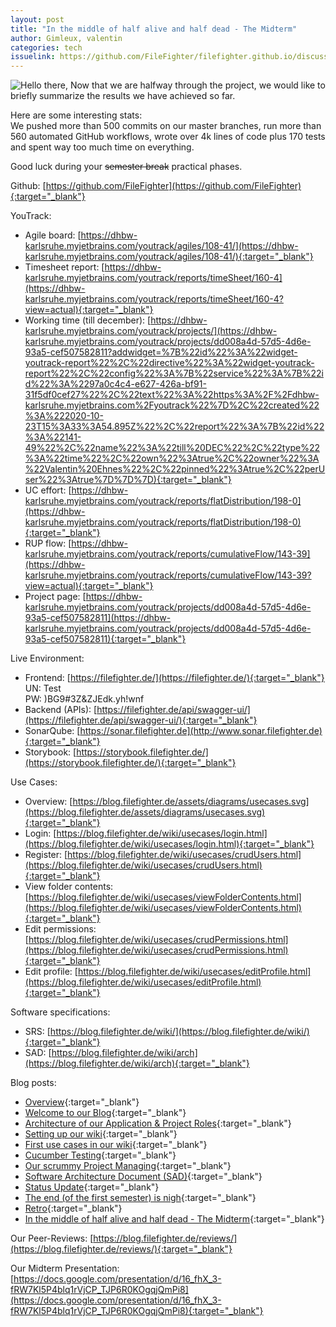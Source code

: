 ```yaml
---
layout: post
title: "In the middle of half alive and half dead - The Midterm"
author: Gimleux, valentin
categories: tech
issuelink: https://github.com/FileFighter/filefighter.github.io/discussions/56
---
```

<img src="https://i.giphy.com/media/Nx0rz3jtxtEre/giphy.webp" alt="Hello there,"/>  
Now that we are halfway through the project, we would like to briefly summarize the results we have achieved so far.

Here are some interesting stats:  
We pushed more than 500 commits on our master branches, run more than 560 automated GitHub workflows, wrote over 4k lines of code plus 170 tests and spent way too much time on everything. 



Good luck during your ~~semester break~~ practical phases.

Github: [https://github.com/FileFighter](https://github.com/FileFighter){:target="_blank"}  

YouTrack:
* Agile board: [https://dhbw-karlsruhe.myjetbrains.com/youtrack/agiles/108-41/](https://dhbw-karlsruhe.myjetbrains.com/youtrack/agiles/108-41/){:target="_blank"}
* Timesheet report: [https://dhbw-karlsruhe.myjetbrains.com/youtrack/reports/timeSheet/160-4](https://dhbw-karlsruhe.myjetbrains.com/youtrack/reports/timeSheet/160-4?view=actual){:target="_blank"}
* Working time (till december): [https://dhbw-karlsruhe.myjetbrains.com/youtrack/projects/](https://dhbw-karlsruhe.myjetbrains.com/youtrack/projects/dd008a4d-57d5-4d6e-93a5-cef507582811?addwidget=%7B%22id%22%3A%22widget-youtrack-report%22%2C%22directive%22%3A%22widget-youtrack-report%22%2C%22config%22%3A%7B%22service%22%3A%7B%22id%22%3A%2297a0c4c4-e627-426a-bf91-31f5df0cef27%22%2C%22text%22%3A%22https%3A%2F%2Fdhbw-karlsruhe.myjetbrains.com%2Fyoutrack%22%7D%2C%22created%22%3A%222020-10-23T15%3A33%3A54.895Z%22%2C%22report%22%3A%7B%22id%22%3A%22141-49%22%2C%22name%22%3A%22till%20DEC%22%2C%22type%22%3A%22time%22%2C%22own%22%3Atrue%2C%22owner%22%3A%22Valentin%20Ehnes%22%2C%22pinned%22%3Atrue%2C%22perUser%22%3Atrue%7D%7D%7D){:target="_blank"}
* UC effort: [https://dhbw-karlsruhe.myjetbrains.com/youtrack/reports/flatDistribution/198-0](https://dhbw-karlsruhe.myjetbrains.com/youtrack/reports/flatDistribution/198-0){:target="_blank"}
* RUP flow: [https://dhbw-karlsruhe.myjetbrains.com/youtrack/reports/cumulativeFlow/143-39](https://dhbw-karlsruhe.myjetbrains.com/youtrack/reports/cumulativeFlow/143-39?view=actual){:target="_blank"}
* Project page: [https://dhbw-karlsruhe.myjetbrains.com/youtrack/projects/dd008a4d-57d5-4d6e-93a5-cef507582811](https://dhbw-karlsruhe.myjetbrains.com/youtrack/projects/dd008a4d-57d5-4d6e-93a5-cef507582811){:target="_blank"}

Live Environment:
* Frontend: [https://filefighter.de/](https://filefighter.de/){:target="_blank"}  
UN: Test  
PW: )BG9#3Z&ZJEdk.yh!wnf
* Backend (APIs): [https://filefighter.de/api/swagger-ui/](https://filefighter.de/api/swagger-ui/){:target="_blank"}
* SonarQube: [https://sonar.filefighter.de](http://www.sonar.filefighter.de){:target="_blank"}
* Storybook: [https://storybook.filefighter.de/](https://storybook.filefighter.de/){:target="_blank"}

Use Cases:
* Overview: [https://blog.filefighter.de/assets/diagrams/usecases.svg](https://blog.filefighter.de/assets/diagrams/usecases.svg){:target="_blank"} 
* Login: [https://blog.filefighter.de/wiki/usecases/login.html](https://blog.filefighter.de/wiki/usecases/login.html){:target="_blank"} 
* Register: [https://blog.filefighter.de/wiki/usecases/crudUsers.html](https://blog.filefighter.de/wiki/usecases/crudUsers.html){:target="_blank"} 
* View folder contents: [https://blog.filefighter.de/wiki/usecases/viewFolderContents.html](https://blog.filefighter.de/wiki/usecases/viewFolderContents.html){:target="_blank"} 
* Edit permissions: [https://blog.filefighter.de/wiki/usecases/crudPermissions.html](https://blog.filefighter.de/wiki/usecases/crudPermissions.html){:target="_blank"} 
* Edit profile: [https://blog.filefighter.de/wiki/usecases/editProfile.html](https://blog.filefighter.de/wiki/usecases/editProfile.html){:target="_blank"} 

Software specifications:
* SRS: [https://blog.filefighter.de/wiki/](https://blog.filefighter.de/wiki/){:target="_blank"} 
* SAD: [https://blog.filefighter.de/wiki/arch](https://blog.filefighter.de/wiki/arch){:target="_blank"} 

Blog posts:
* [Overview](https://blog.filefighter.de/blog/){:target="_blank"} 
* [Welcome to our Blog](https://blog.filefighter.de/intro/2020/09/29/welcome.html){:target="_blank"} 
* [Architecture of our Application & Project Roles](https://blog.filefighter.de/tech/2020/10/10/architecture.html){:target="_blank"} 
* [Setting up our wiki](https://blog.filefighter.de/docu/2020/10/18/setting_up_wiki.html){:target="_blank"} 
* [First use cases in our wiki](https://blog.filefighter.de/docu/2020/10/24/first-usecases.html){:target="_blank"} 
* [Cucumber Testing](https://blog.filefighter.de/tech/2020/10/31/cucumber-testing.html){:target="_blank"} 
* [Our scrummy Project Managing](https://blog.filefighter.de/pm/2020/11/08/project-managment.html){:target="_blank"} 
* [Software Architecture Document (SAD)](https://blog.filefighter.de/pm/2020/11/13/architecture-wiki.html){:target="_blank"} 
* [Status Update](https://blog.filefighter.de/tech/2020/11/22/status-update.html){:target="_blank"} 
* [The end (of the first semester) is nigh](https://blog.filefighter.de/tech/2020/11/29/the-end-is-nigh.html){:target="_blank"} 
* [Retro](https://blog.filefighter.de/pm/2020/12/23/retro.html){:target="_blank"} 
* [In the middle of half alive and half dead - The Midterm](https://blog.filefighter.de/tech/2020/12/24/midterm.html){:target="_blank"} 

Our Peer-Reviews: [https://blog.filefighter.de/reviews/](https://blog.filefighter.de/reviews/){:target="_blank"} 

Our Midterm Presentation: [https://docs.google.com/presentation/d/16_fhX_3-fRW7Kl5P4blq1rVjCP_TJP6R0KOgqjQmPi8](https://docs.google.com/presentation/d/16_fhX_3-fRW7Kl5P4blq1rVjCP_TJP6R0KOgqjQmPi8){:target="_blank"} 
